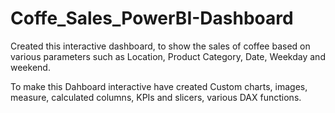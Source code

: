 # Coffe_Sales_PowerBI-Dashboard
Created this interactive dashboard, to show the sales of coffee based on various parameters such as Location, Product Category, Date, Weekday and weekend.

To make this Dahboard interactive have created Custom charts,  images, measure, calculated columns, KPIs and slicers, various DAX functions.

